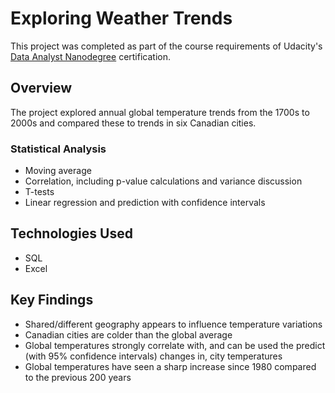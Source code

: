 # Exploring Weather Trends
This project was completed as part of the course requirements of Udacity's [Data Analyst Nanodegree](https://www.udacity.com/course/data-analyst-nanodegree--nd002) certification.

## Overview
The project explored annual global temperature trends from the 1700s to 2000s and compared these to trends in six Canadian cities.

### Statistical Analysis
- Moving average
- Correlation, including p-value calculations and variance discussion
- T-tests
- Linear regression and prediction with confidence intervals

## Technologies Used
- SQL
- Excel

## Key Findings
- Shared/different geography appears to influence temperature variations
- Canadian cities are colder than the global average
- Global temperatures strongly correlate with, and can be used the predict (with 95% confidence intervals) changes in, city temperatures
- Global temperatures have seen a sharp increase since 1980 compared to the previous 200 years
